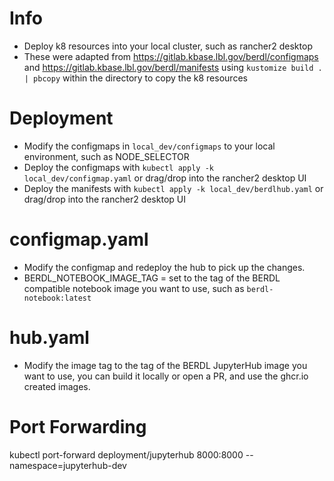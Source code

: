 # Info
* Deploy k8 resources into your local cluster, such as rancher2 desktop
* These were adapted from https://gitlab.kbase.lbl.gov/berdl/configmaps and https://gitlab.kbase.lbl.gov/berdl/manifests using  `kustomize build . | pbcopy` within the directory to copy the k8 resources 

# Deployment
* Modify the configmaps in `local_dev/configmaps` to your local environment, such as NODE_SELECTOR
* Deploy the configmaps with `kubectl apply -k local_dev/configmap.yaml` or drag/drop into the rancher2 desktop UI
* Deploy the manifests with `kubectl apply -k local_dev/berdlhub.yaml` or drag/drop into the rancher2 desktop UI

# configmap.yaml
* Modify the configmap and redeploy the hub to pick up the changes.
* BERDL_NOTEBOOK_IMAGE_TAG = set to the tag of the BERDL compatible notebook image you want to use, such as `berdl-notebook:latest`

# hub.yaml
* Modify the image tag to the tag of the BERDL JupyterHub image you want to use, you can build it locally or open a PR, and use the ghcr.io created images.

# Port Forwarding
kubectl port-forward deployment/jupyterhub 8000:8000 --namespace=jupyterhub-dev